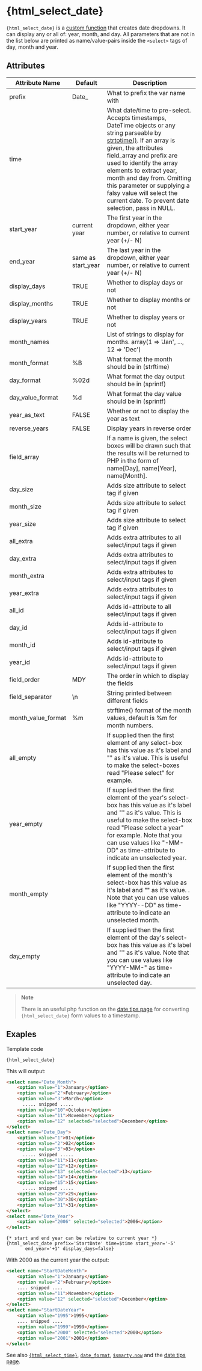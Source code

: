 # {html_select_date}

`{html_select_date}` is a [custom function](index.md)
that creates date dropdowns. It can display any or all of: year, month,
and day. All parameters that are not in the list below are printed as
name/value-pairs inside the `<select>` tags of day, month and year.

## Attributes

| Attribute Name     | Default            | Description                                                                                                                                                                                                                                                                                                                                                                                                    |
|--------------------|--------------------|----------------------------------------------------------------------------------------------------------------------------------------------------------------------------------------------------------------------------------------------------------------------------------------------------------------------------------------------------------------------------------------------------------------|
| prefix             | Date_              | What to prefix the var name with                                                                                                                                                                                                                                                                                                                                                                               |
| time               |                    | What date/time to pre-select. Accepts timestamps, DateTime objects or any string parseable by [strtotime()](https://www.php.net/strtotime). If an array is given, the attributes field_array and prefix are used to identify the array elements to extract year, month and day from. Omitting this parameter or supplying a falsy value will select the current date. To prevent date selection, pass in NULL. |
| start_year         | current year       | The first year in the dropdown, either year number, or relative to current year (+/- N)                                                                                                                                                                                                                                                                                                                        |
| end_year           | same as start_year | The last year in the dropdown, either year number, or relative to current year (+/- N)                                                                                                                                                                                                                                                                                                                         |
| display_days       | TRUE               | Whether to display days or not                                                                                                                                                                                                                                                                                                                                                                                 |
| display_months     | TRUE               | Whether to display months or not                                                                                                                                                                                                                                                                                                                                                                               |
| display_years      | TRUE               | Whether to display years or not                                                                                                                                                                                                                                                                                                                                                                                |
| month_names        |                    | List of strings to display for months. array(1 =\> 'Jan', ..., 12 =\> 'Dec')                                                                                                                                                                                                                                                                                                                                   |
| month_format       | \%B                | What format the month should be in (strftime)                                                                                                                                                                                                                                                                                                                                                                  |
| day_format         | \%02d              | What format the day output should be in (sprintf)                                                                                                                                                                                                                                                                                                                                                              |
| day_value_format   | \%d                | What format the day value should be in (sprintf)                                                                                                                                                                                                                                                                                                                                                               |
| year_as_text       | FALSE              | Whether or not to display the year as text                                                                                                                                                                                                                                                                                                                                                                     |
| reverse_years      | FALSE              | Display years in reverse order                                                                                                                                                                                                                                                                                                                                                                                 |
| field_array        |                    | If a name is given, the select boxes will be drawn such that the results will be returned to PHP in the form of name\[Day\], name\[Year\], name\[Month\].                                                                                                                                                                                                                                                      |
| day_size           |                    | Adds size attribute to select tag if given                                                                                                                                                                                                                                                                                                                                                                     |
| month_size         |                    | Adds size attribute to select tag if given                                                                                                                                                                                                                                                                                                                                                                     |
| year_size          |                    | Adds size attribute to select tag if given                                                                                                                                                                                                                                                                                                                                                                     |
| all_extra          |                    | Adds extra attributes to all select/input tags if given                                                                                                                                                                                                                                                                                                                                                        |
| day_extra          |                    | Adds extra attributes to select/input tags if given                                                                                                                                                                                                                                                                                                                                                            |
| month_extra        |                    | Adds extra attributes to select/input tags if given                                                                                                                                                                                                                                                                                                                                                            |
| year_extra         |                    | Adds extra attributes to select/input tags if given                                                                                                                                                                                                                                                                                                                                                            |
| all_id             |                    | Adds id-attribute to all select/input tags if given                                                                                                                                                                                                                                                                                                                                                            |
| day_id             |                    | Adds id-attribute to select/input tags if given                                                                                                                                                                                                                                                                                                                                                                |
| month_id           |                    | Adds id-attribute to select/input tags if given                                                                                                                                                                                                                                                                                                                                                                |
| year_id            |                    | Adds id-attribute to select/input tags if given                                                                                                                                                                                                                                                                                                                                                                |
| field_order        | MDY                | The order in which to display the fields                                                                                                                                                                                                                                                                                                                                                                       |
| field_separator    | \\n                | String printed between different fields                                                                                                                                                                                                                                                                                                                                                                        |
| month_value_format | \%m                | strftime() format of the month values, default is %m for month numbers.                                                                                                                                                                                                                                                                                                                                        |
| all_empty          |                    | If supplied then the first element of any select-box has this value as it's label and "" as it's value. This is useful to make the select-boxes read "Please select" for example.                                                                                                                                                                                                                              |
| year_empty         |                    | If supplied then the first element of the year's select-box has this value as it's label and "" as it's value. This is useful to make the select-box read "Please select a year" for example. Note that you can use values like "-MM-DD" as time-attribute to indicate an unselected year.                                                                                                                     |
| month_empty        |                    | If supplied then the first element of the month's select-box has this value as it's label and "" as it's value. . Note that you can use values like "YYYY\--DD" as time-attribute to indicate an unselected month.                                                                                                                                                                                             |
| day_empty          |                    | If supplied then the first element of the day's select-box has this value as it's label and "" as it's value. Note that you can use values like "YYYY-MM-" as time-attribute to indicate an unselected day.                                                                                                                                                                                                    |

> **Note**
>
> There is an useful php function on the [date tips page](../../appendixes/tips.md)
> for converting `{html_select_date}` form values to a timestamp.

## Exaples

Template code

```smarty
{html_select_date}
```

This will output:

```html
<select name="Date_Month">
    <option value="1">January</option>
    <option value="2">February</option>
    <option value="3">March</option>
      ..... snipped .....
    <option value="10">October</option>
    <option value="11">November</option>
    <option value="12" selected="selected">December</option>
</select>
<select name="Date_Day">
    <option value="1">01</option>
    <option value="2">02</option>
    <option value="3">03</option>
      ..... snipped .....
    <option value="11">11</option>
    <option value="12">12</option>
    <option value="13" selected="selected">13</option>
    <option value="14">14</option>
    <option value="15">15</option>
      ..... snipped .....
    <option value="29">29</option>
    <option value="30">30</option>
    <option value="31">31</option>
</select>
<select name="Date_Year">
    <option value="2006" selected="selected">2006</option>
</select>
```
      
```smarty
{* start and end year can be relative to current year *}
{html_select_date prefix='StartDate' time=$time start_year='-5'
       end_year='+1' display_days=false}
```

With 2000 as the current year the output:

```html
<select name="StartDateMonth">
    <option value="1">January</option>
    <option value="2">February</option>
    .... snipped ....
    <option value="11">November</option>
    <option value="12" selected="selected">December</option>
</select>
<select name="StartDateYear">
    <option value="1995">1995</option>
    .... snipped ....
    <option value="1999">1999</option>
    <option value="2000" selected="selected">2000</option>
    <option value="2001">2001</option>
</select>
```
      
See also [`{html_select_time}`](language-function-html-select-time.md),
[`date_format`](../language-modifiers/language-modifier-date-format.md),
[`$smarty.now`](../language-variables/language-variables-smarty.md#smartynow-languagevariablessmartynow) and the [date tips
page](../../appendixes/tips.md#dates).

